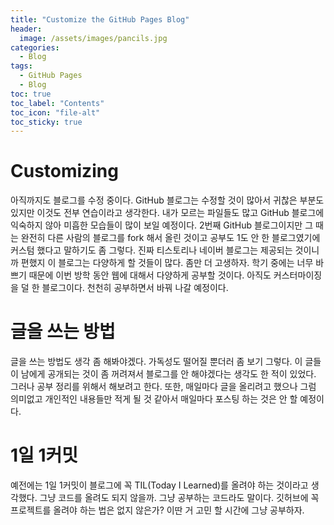 ```yaml
---
title: "Customize the GitHub Pages Blog"
header:
  image: /assets/images/pancils.jpg
categories:
  - Blog
tags:
  - GitHub Pages
  - Blog
toc: true
toc_label: "Contents"
toc_icon: "file-alt"
toc_sticky: true
---
```


# Customizing  

아직까지도 블로그를 수정 중이다. GitHub 블로그는 수정할 것이 많아서 귀찮은 부분도 있지만 이것도 전부 연습이라고 생각한다. 내가 모르는 파일들도 많고 GitHub 블로그에 익숙하지 않아 미흡한 모습들이 많이 보일 예정이다. 2번째 GitHub 블로그이지만 그 때는 완전히 다른 사람의 블로그를 fork 해서 올린 것이고 공부도 1도 안 한 블로그였기에 커스텀 했다고 말하기도 좀 그렇다. 진짜 티스토리나 네이버 블로그는 제공되는 것이니까 편했지 이 블로그는 다양하게 할 것들이 많다. 좀만 더 고생하자. 학기 중에는 너무 바쁘기 때문에 이번 방학 동안 웹에 대해서 다양하게 공부할 것이다. 아직도 커스터마이징을 덜 한 블로그이다. 천천히 공부하면서 바꿔 나갈 예정이다. 

# 글을 쓰는 방법

글을 쓰는 방법도 생각 좀 해봐야겠다. 가독성도 떨어질 뿐더러 좀 보기 그렇다. 이 글들이 남에게 공개되는 것이 좀 꺼려져서 블로그를 안 해야겠다는 생각도 한 적이 있었다. 그러나 공부 정리를 위해서 해보려고 한다. 또한, 매일마다 글을 올리려고 했으나 그럼 의미없고 개인적인 내용들만 적게 될 것 같아서 매일마다 포스팅 하는 것은 안 할 예정이다.

# 1일 1커밋

예전에는 1일 1커밋이 블로그에 꼭 TIL(Today I Learned)를 올려야 하는 것이라고 생각했다. 그냥 코드를 올려도 되지 않을까. 그냥 공부하는 코드라도 말이다. 깃허브에 꼭 프로젝트를 올려야 하는 법은 없지 않은가? 이딴 거 고민 할 시간에 그냥 공부하자. 

